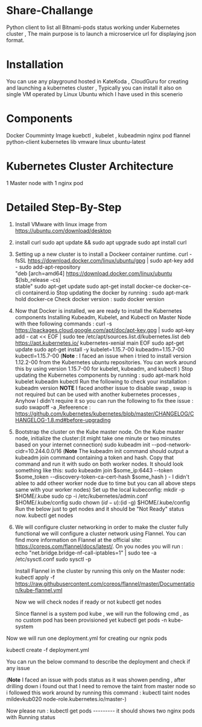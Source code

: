 # Share-Challange
Python client to list all Bitnami-pods status working under Kubernetes cluster , The main purpose is to launch a microservice url for displaying json format.

# Installation
You can use any playground hosted in KateKoda , CloudGuru for creating and launching a kubernetes cluster , Typically you can install it also on single VM operated by Linux Ubuntu which I have used in this scenerio

# Components
Docker Coumminty Image
kuebctl , kubelet , kubeadmin
nginx pod
flannel
python-client kubernetes lib
vmware
linux ubuntu-latest

# Kubernetes Cluster Architecture
1 Master node with 1 nginx pod

# Detailed Step-By-Step
1. Install VMware with linux image from https://ubuntu.com/download/desktop
2. install curl 
 sudo apt update && sudo apt upgrade
 sudo apt install curl
3. Setting up a new cluster is to install a Dockeer container runtime.
 curl -fsSL https://download.docker.com/linux/ubuntu/gpg | sudo apt-key add -
 sudo add-apt-repository \
"deb [arch=amd64] https://download.docker.com/linux/ubuntu \
$(lsb_release -cs) \
stable"
sudo apt-get update
sudo apt-get install docker-ce docker-ce-cli containerd.io
Stop updating the docker by running : sudo apt-mark hold docker-ce
Check docker version : sudo docker version

4. Now that Docker is installed, we are ready to install the Kubernetes components
Installing Kubeadm, Kubelet, and Kubectl on Master Node with thee following commands :
curl -s https://packages.cloud.google.com/apt/doc/apt-key.gpg | sudo apt-key add -
cat << EOF | sudo tee /etc/apt/sources.list.d/kubernetes.list
deb https://apt.kubernetes.io/ kubernetes-xenial main
EOF
sudo apt-get update
sudo apt-get install -y kubelet=1.15.7-00 kubeadm=1.15.7-00 kubectl=1.15.7-00 (**Note** : I faced an issue when i tried to install version 1.12.2-00 from the Kubernetes ubuntu repositories. You can work around this by using version 1.15.7-00 for kubelet, kubeadm, and kubectl )
Stop updating the Kubernetes components by running : sudo apt-mark hold kubelet kubeadm kubectl
Run the following to check your installation : kubeadm version
**NOTE** I faced another issue to disable swap , swap is not required but can be used with another kubernetes processes , Anyhow I didn't require it so you can run the following to fix thee issue : sudo swapoff -a ,Refeerence : https://github.com/kubernetes/kubernetes/blob/master/CHANGELOG/CHANGELOG-1.8.md#before-upgrading

5. Bootstrap the cluster on the Kube master node.
  On the Kube master node, initialize the cluster:(it might take one minute or two minutes based on your internet connection)
    sudo kubeadm init --pod-network-cidr=10.244.0.0/16
    (**Note** The kubeadm init command should output a kubeadm join command containing a token and hash. Copy that command and run it with sudo on both worker                       nodes. It should look something like this:
                          sudo kubeadm join $some_ip:6443 --token $some_token --discovery-token-ca-cert-hash $some_hash ) - I didn't ablee to add otheer worker node                 due to time but you can all above steps same with your worker nodes)
  Set up the local kubeconfig:
    mkdir -p $HOME/.kube
    sudo cp -i /etc/kubernetes/admin.conf $HOME/.kube/config
    sudo chown $(id -u):$(id -g) $HOME/.kube/config
 Run the below just to get nodes and it should be "Not Ready" status now.
    kubectl get nodes
    
 6. We will configure cluster networking in order to make the cluster fully functional
    we will configure a cluster network using Flannel. You can find more information on Flannel at the official site: https://coreos.com/flannel/docs/latest/.
    On you nodes you will run : 
    echo "net.bridge.bridge-nf-call-iptables=1" | sudo tee -a /etc/sysctl.conf
    sudo sysctl -p
    
    Install Flannel in the cluster by running this only on the Master node:
    kubectl apply -f https://raw.githubusercontent.com/coreos/flannel/master/Documentation/kube-flannel.yml
    
    Now we will check nodes if ready or not kubectl get nodes
    
    Since flannel is a system pod kube , we will run the following cmd , as no custom pod has been provisioned yet
    kubectl get pods -n kube-system
    
Now we will run one deployment.yml for creating our ngnix pods

kubectl create -f deployment.yml

You can run the below command to describe the deployment and check if any issue 

(**Note** I faced an issue with pods status as it was showen pending , after drilling down i found out that I need to remove the taint from master node so i followed this work around by running this command : kubectl taint nodes  mildevkub020 node-role.kubernetes.io/master-)

Now please run : kubectl get pods --------- it should shows two nginx pods with Running status

    
    
 


